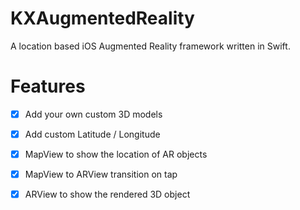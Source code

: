 # KXAugmentedReality
A location based iOS Augmented Reality framework written in Swift.

# Features
- [x] Add your own custom 3D models
- [x] Add custom Latitude / Longitude 
- [x] MapView to show the location of AR objects
- [x] MapView to ARView transition on tap
- [x] ARView to show the rendered 3D object



